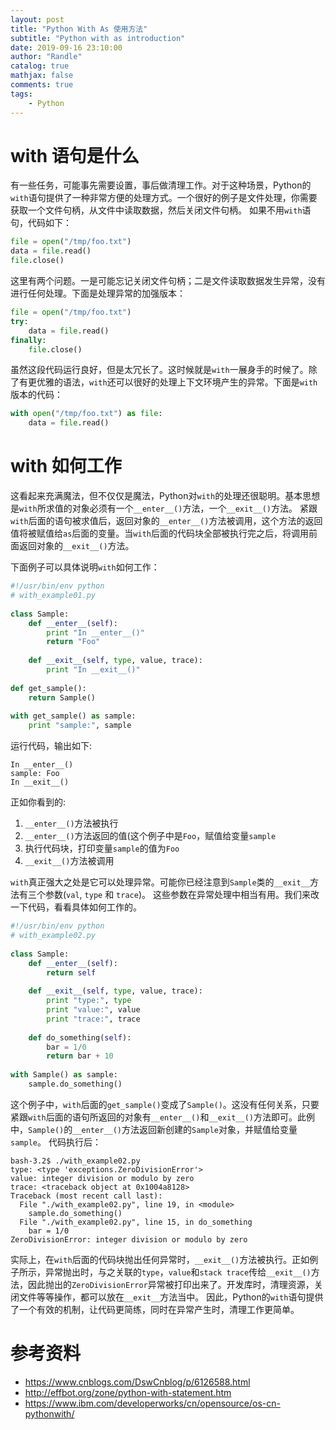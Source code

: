 ```yaml
---
layout: post
title: "Python With As 使用方法"
subtitle: "Python with as introduction"
date: 2019-09-16 23:10:00
author: "Randle"
catalog: true
mathjax: false
comments: true
tags:
    - Python
---
```

# with 语句是什么
有一些任务，可能事先需要设置，事后做清理工作。对于这种场景，Python的`with`语句提供了一种非常方便的处理方式。一个很好的例子是文件处理，你需要获取一个文件句柄，从文件中读取数据，然后关闭文件句柄。
如果不用`with`语句，代码如下：
```python
file = open("/tmp/foo.txt")
data = file.read()
file.close()
```
这里有两个问题。一是可能忘记关闭文件句柄；二是文件读取数据发生异常，没有进行任何处理。下面是处理异常的加强版本：
```python
file = open("/tmp/foo.txt")
try:
    data = file.read()
finally:
    file.close()
```
虽然这段代码运行良好，但是太冗长了。这时候就是`with`一展身手的时候了。除了有更优雅的语法，`with`还可以很好的处理上下文环境产生的异常。下面是`with`版本的代码：
```python
with open("/tmp/foo.txt") as file:
    data = file.read()
```

# with 如何工作
这看起来充满魔法，但不仅仅是魔法，Python对`with`的处理还很聪明。基本思想是`with`所求值的对象必须有一个`__enter__()`方法，一个`__exit__()`方法。
紧跟`with`后面的语句被求值后，返回对象的`__enter__()`方法被调用，这个方法的返回值将被赋值给`as`后面的变量。当`with`后面的代码块全部被执行完之后，将调用前面返回对象的`__exit__()`方法。

下面例子可以具体说明`with`如何工作：
```python
#!/usr/bin/env python
# with_example01.py
 
class Sample:
    def __enter__(self):
        print "In __enter__()"
        return "Foo"
 
    def __exit__(self, type, value, trace):
        print "In __exit__()"
 
def get_sample():
    return Sample()
 
with get_sample() as sample:
    print "sample:", sample
```
运行代码，输出如下:
```shell
In __enter__()
sample: Foo
In __exit__()
```
正如你看到的:
1. `__enter__()`方法被执行
2. `__enter__()`方法返回的值(这个例子中是`Foo`，赋值给变量`sample`
3. 执行代码块，打印变量`sample`的值为`Foo`
4. `__exit__()`方法被调用

`with`真正强大之处是它可以处理异常。可能你已经注意到`Sample`类的`__exit__`方法有三个参数(`val`, `type` 和 `trace`)。 这些参数在异常处理中相当有用。我们来改一下代码，看看具体如何工作的。
```python
#!/usr/bin/env python
# with_example02.py
 
class Sample:
    def __enter__(self):
        return self
 
    def __exit__(self, type, value, trace):
        print "type:", type
        print "value:", value
        print "trace:", trace
 
    def do_something(self):
        bar = 1/0
        return bar + 10
 
with Sample() as sample:
    sample.do_something()
```
这个例子中，`with`后面的`get_sample()`变成了`Sample()`。这没有任何关系，只要紧跟`with`后面的语句所返回的对象有`__enter__()`和`__exit__()`方法即可。此例中，`Sample()`的`__enter__()`方法返回新创建的`Sample`对象，并赋值给变量`sample`。
代码执行后：
```shell
bash-3.2$ ./with_example02.py
type: <type 'exceptions.ZeroDivisionError'>
value: integer division or modulo by zero
trace: <traceback object at 0x1004a8128>
Traceback (most recent call last):
  File "./with_example02.py", line 19, in <module>
    sample.do_something()
  File "./with_example02.py", line 15, in do_something
    bar = 1/0
ZeroDivisionError: integer division or modulo by zero
```
实际上，在`with`后面的代码块抛出任何异常时，`__exit__()`方法被执行。正如例子所示，异常抛出时，与之关联的`type`，`value`和`stack trace`传给`__exit__()`方法，因此抛出的`ZeroDivisionError`异常被打印出来了。开发库时，清理资源，关闭文件等等操作，都可以放在`__exit__`方法当中。
因此，Python的`with`语句提供了一个有效的机制，让代码更简练，同时在异常产生时，清理工作更简单。

# 参考资料
- https://www.cnblogs.com/DswCnblog/p/6126588.html
- http://effbot.org/zone/python-with-statement.htm
- https://www.ibm.com/developerworks/cn/opensource/os-cn-pythonwith/